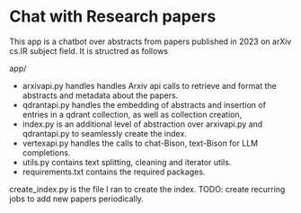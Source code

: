 # Chat with Research papers 
This app is a chatbot over abstracts from papers published in 2023 on arXiv cs.IR subject field. It is structred as follows

app/
- arxivapi.py handles handles Arxiv api calls to retrieve and format the abstracts and metadata about the papers.
- qdrantapi.py handles the embedding of abstracts and insertion of entries in a qdrant collection, as well as collection creation, 
- index.py is an additional level of abstraction over arxivapi.py and qdrantapi.py to seamlessly create the index.
- vertexapi.py handles the calls to chat-Bison, text-Bison for LLM completions.
- utils.py contains text splitting, cleaning and iterator utils.
- requirements.txt contains the required packages.

create_index.py is the file I ran to create the index. TODO: create recurring jobs to add new papers periodically. 
